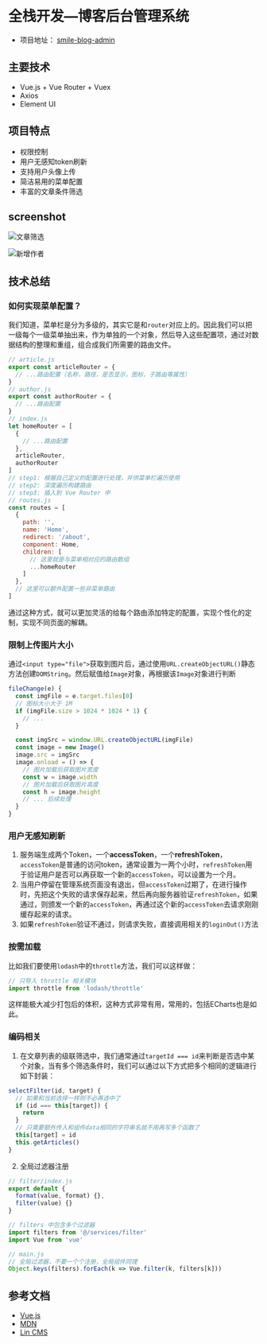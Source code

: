 # 全栈开发—博客后台管理系统

- 项目地址： [smile-blog-admin](https://github.com/smileShirmy/smile-blog-admin)

## 主要技术

- Vue.js + Vue Router + Vuex
- Axios
- Element UI

## 项目特点

- 权限控制
- 用户无感知token刷新
- 支持用户头像上传
- 简洁易用的菜单配置
- 丰富的文章条件筛选

## screenshot

![文章筛选](https://resource.shirmy.me/blog/screenshot/2019-07-20/smile-blog-admin-01.png)

![新增作者](https://resource.shirmy.me/blog/screenshot/2019-07-20/smile-blog-admin-02.png)

## 技术总结

### 如何实现菜单配置？

我们知道，菜单栏是分为多级的，其实它是和`router`对应上的。因此我们可以把一级每个一级菜单抽出来，作为单独的一个对象，然后导入这些配置项，通过对数据结构的整理和重组，组合成我们所需要的路由文件。

```javascript
// article.js
export const articleRouter = {
  // ...路由配置（名称，路径，是否显示，图标，子路由等属性）
}
// author.js
export const authorRouter = {
  // ...路由配置
}
// index.js
let homeRouter = [
  {
    // ...路由配置
  },
  articleRouter,
  authorRouter
]
// step1: 根据自己定义的配置进行处理，并供菜单栏遍历使用
// step2: 深度遍历构建路由
// step3: 插入到 Vue Router 中
// routes.js
const routes = [
  {
    path: '',
    name: 'Home',
    redirect: '/about',
    component: Home,
    children: [
      // 这里就是与菜单相对应的路由数组
      ...homeRouter
    ]
  },
  // 这里可以额外配置一些非菜单路由
]
```

通过这种方式，就可以更加灵活的给每个路由添加特定的配置，实现个性化的定制，实现不同页面的解耦。

### 限制上传图片大小

通过`<input type="file">`获取到图片后，通过使用`URL.createObjectURL()`静态方法创建`DOMString`。然后赋值给`Image`对象，再根据该`Image`对象进行判断

```javascript
fileChange(e) {
  const imgFile = e.target.files[0]
  // 图标大小大于 1M
  if (imgFile.size > 1024 * 1024 * 1) {
    // ...
  }

  const imgSrc = window.URL.createObjectURL(imgFile)
  const image = new Image()
  image.src = imgSrc
  image.onload = () => {
    // 图片加载后获取图片宽度
    const w = image.width
    // 图片加载后获取图片高度
    const h = image.height
    // ... 后续处理
  }
}
```

### 用户无感知刷新

1. 服务端生成两个Token，一个**accessToken**，一个**refreshToken**，`accessToken`是普通的访问token，通常设置为一两个小时，`refreshToken`用于验证用户是否可以再获取一个新的`accessToken`，可以设置为一个月。
2. 当用户停留在管理系统页面没有退出，但`accessToken`过期了，在进行操作时，先把这个失败的请求保存起来，然后再向服务器验证`refreshToken`，如果通过，则颁发一个新的`accessToken`，再通过这个新的`accessToken`去请求刚刚缓存起来的请求。
3. 如果`refreshToken`验证不通过，则请求失败，直接调用相关的`loginOut()`方法

### 按需加载

比如我们要使用`lodash`中的`throttle`方法，我们可以这样做：

```javascript
// 只导入 throttle 相关模块
import throttle from 'lodash/throttle'
```

这样能极大减少打包后的体积，这种方式非常有用，常用的，包括ECharts也是如此。

### 编码相关

1. 在文章列表的级联筛选中，我们通常通过`targetId === id`来判断是否选中某个对象，当有多个筛选条件时，我们可以通过以下方式把多个相同的逻辑进行如下封装：

```javascript
selectFilter(id, target) {
  // 如果和当前选择一样则不必再选中了
  if (id === this[target]) {
    return
  }
  // 只需要额外传入和组件data相同的字符串名就不用再写多个函数了
  this[target] = id
  this.getArticles()
}
```

2. 全局过滤器注册

```javascript
// filter/index.js
export default {
  format(value, format) {},
  filter(value) {}
}

// filters 中包含多个过滤器
import filters from '@/services/filter'
import Vue from 'vue'

// main.js
// 全局过滤器，不要一个个注册，全局组件同理
Object.keys(filters).forEach(k => Vue.filter(k, filters[k]))
```

## 参考文档

- [Vue.js](https://vuejs.org/)
- [MDN](https://developer.mozilla.org/zh-US/docs/Web/API/URL/createObjectURL)
- [Lin CMS](http://doc.cms.7yue.pro/)
